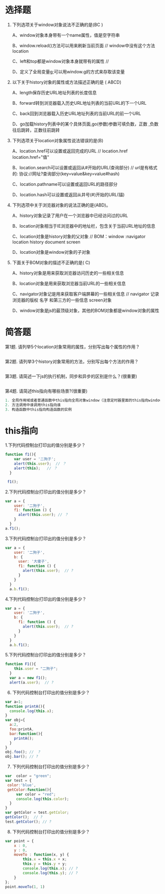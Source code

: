 # 选择题

1. 下列选项关于window对象说法不正确的是(BC )

   A、window对象本身带有一个name属性，值是空字符串

   B、window.reload()方法可以用来刷新当前页面   // window中没有这个方法 location

   C、left和top都是window对象本身就带有的属性   //  

   D、定义了全局变量g;可以用window.g的方式来存取该变量

2. 以下关于history对象的属性或方法描述正确的是 ( ABCD)

   A、length保存历史URL地址列表的长度信息     

   B、forward转到浏览器载入历史URL地址列表的当前URL的下一个URL

   C、back回到浏览器载入历史URL地址列表的当前URL的前一个URL

   D、go加载history列表中的某个具体页面,go(参数)参数可填负数，正数 ,负数往后跳转，正数往前跳转

3. 下列选项关于location对象属性说法错误的是(B)

   A、location.href可以设置或返回完成的URL  // location.href  location.href="值"

   B、location.search可以设置或返回从#开始的URL(查询部分)   // url是有格式的: 协议://网址?查询部分(key=value&key=value#hash)

   C、location.pathname可以设置或返回URL的路径部分

   D、location.hash可以设置或返回从井号(#)开始的URL(锚)

4. 下列选项中关于浏览器对象的说法正确的是(ABD)。

   A、history对象记录了用户在一个浏览器中已经访问过的URL

   B、location对象相当于IE浏览器中的地址栏，包含关于当前URL地址的信息

   C、location对象是history对象的父对象  // BOM：window  :navigator location history  document screen

   D、location对象是window对象的子对象

5. 下面关于BOM对象的描述不正确的是( C)

   A、history对象是用来获取浏览器访问历史的一些相关信息

   B、location对象是用来获取浏览器当前URL的一些相关信息

   C、navigator对象记是用来获取客户端屏幕的一些相关信息 // navigator 记录浏览器的版权 名字 和第三方的一些信息   screen对象

   D、window对象是js的最顶级对象，其他的BOM对象都是window对象的属性


# 简答题

第1题. 请列举5个location对象常用的属性，分别写出每个属性的作用？
```js

```
第2题. 请列举3个history对象常用的方法，分别写出每个方法的作用？
```js

```
第3题. 请简述一下js的执行机制，同步和异步的区别是什么？(很重要)

```js

```

第4题. 请简述this指向有哪些场景?(很重要)

```js
1. 全局作用域或者普通函数中this指向全局对象window（注意定时器里面的this指向window）
2. 方法调用中谁调用this指向谁 
3. 构造函数中this指向构造函数的实例
```

# this指向
1.下列代码控制台打印出的值分别是多少？
```js
function f1(){
    var user = '二狗子';
    alert(this.user);  // ？
    alert(this);   // ？
  }

 f1();
```

2.下列代码控制台打印出的值分别是多少？

```js
var a = {
    user: '二狗子',
    f1: function () {
      alert(this.user); // ？
    }
  }
a.f1();
```

3.下列代码控制台打印出的值分别是多少？
```js
var a = {
    user: '二狗子',
    b: {
      user: '大傻子',
      f1: function () {
        alert(this.user);  // ?
      }
    }
  }
  a.b.f1();
```

4.下列代码控制台打印出的值分别是多少？

```js
var a = {
    user: '二狗子',
    b: {
      f1: function () {
        alert(this.user);  // ?
      }
    }
  }
  a.b.f1(); 
```

5.下列代码控制台打印出的值分别是多少？
```js
function F1(){
    this.user = "二狗子";
  }
  var a = new f1();
  alert(a.user);  // ?
```

6. 下列代码控制台打印出的值分别是多少？
```js
var a=1;
function printA(){
  console.log(this.a);
}
var obj={
  a:2,
  foo:printA,
  bar:function(){
    printA();
  }
}
obj.foo(); //  ?
obj.bar(); // ?
```

7. 下列代码控制台打印出的值分别是多少？
```js
var  color = "green";
var test = {
 color:'blue',
 getColor:function(){
     var color = "red";
     console.log(this.color);
  }
}
var getColor = test.getColor;
getColor();  // ?
test.getColor(); // ?
```

8. 下列代码控制台打印出的值分别是多少？
```js
var point = { 
    x : 0, 
    y : 0, 
    moveTo : function(x, y) { 
        this.x = this.x + x; 
        this.y = this.y + y;
        console.log(this.x); // ?
        console.log(this.y); // ?
    } 
}; 
point.moveTo(1, 1)
```


